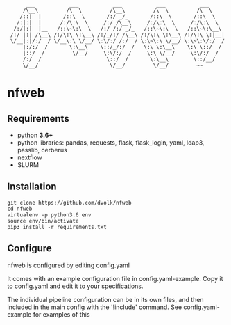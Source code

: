           ___           ___           ___           ___           ___
         /\__\         /\  \         /\__\         /\  \         /\  \
        /::|  |       /::\  \       /:/ _/_       /::\  \       /::\  \
       /:|:|  |      /:/\:\  \     /:/ /\__\     /:/\:\  \     /:/\:\  \
      /:/|:|  |__   /::\~\:\  \   /:/ /:/ _/_   /::\~\:\  \   /::\~\:\__\
     /:/ |:| /\__\ /:/\:\ \:\__\ /:/_/:/ /\__\ /:/\:\ \:\__\ /:/\:\ \:|__|
     \/__|:|/:/  / \/__\:\ \/__/ \:\/:/ /:/  / \:\~\:\ \/__/ \:\~\:\/:/  /
         |:/:/  /       \:\__\    \::/_/:/  /   \:\ \:\__\    \:\ \::/  /
         |::/  /         \/__/     \:\/:/  /     \:\ \/__/     \:\/:/  /
         /:/  /                     \::/  /       \:\__\        \::/__/
         \/__/                       \/__/         \/__/         ~~

# nfweb

## Requirements

- python **3.6+**
- python libraries: pandas, requests, flask, flask_login, yaml, ldap3, passlib,
cerberus
- nextflow
- SLURM

## Installation

    git clone https://github.com/dvolk/nfweb
    cd nfweb
    virtualenv -p python3.6 env
    source env/bin/activate
    pip3 install -r requirements.txt

## Configure

nfweb is configured by editing config.yaml

It comes with an example configuration file in config.yaml-example. Copy it to
config.yaml and edit it to your specifications.

The individual pipeline configuration can be in its own files, and then
included in the main config with the '!include' command. See config.yaml-example
for examples of this
